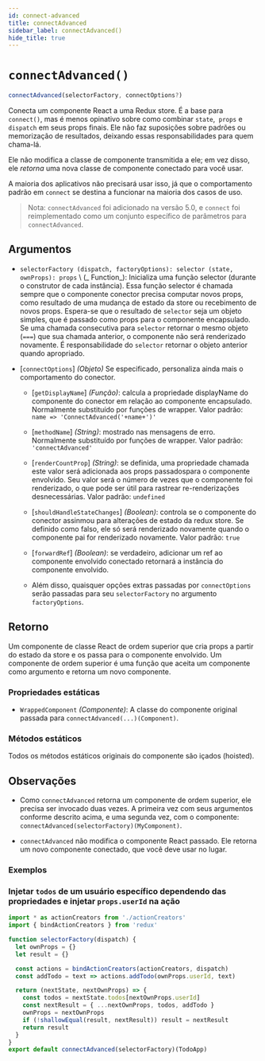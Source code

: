 ```yaml
---
id: connect-advanced
title: connectAdvanced
sidebar_label: connectAdvanced()
hide_title: true
---
```


# `connectAdvanced()`

```js
connectAdvanced(selectorFactory, connectOptions?)
```

Conecta um componente React a uma Redux store. É a base para `connect()`, mas é menos opinativo sobre como combinar `state`,` props` e `dispatch` em seus props finais. Ele não faz suposições sobre padrões ou memorização de resultados, deixando essas responsabilidades para quem chama-lá.

Ele não modifica a classe de componente transmitida a ele; em vez disso, ele _retorna_ uma nova classe de componente conectado para você usar.

A maioria dos aplicativos não precisará usar isso, já que o comportamento padrão em `connect` se destina a funcionar na maioria dos casos de uso.

> Nota: `connectAdvanced` foi adicionado na versão 5.0, e `connect` foi reimplementado como um conjunto específico de parâmetros para `connectAdvanced`.

## Argumentos

- `selectorFactory (dispatch, factoryOptions): selector (state, ownProps): props` \ (_ Function_): Inicializa uma função selector (durante o construtor de cada instância). Essa função selector é chamada sempre que o componente conector precisa computar novos props, como resultado de uma mudança de estado da store ou recebimento de novos props. Espera-se que o resultado de `selector` seja um objeto simples, que é passado como props para o componente encapsulado. Se uma chamada consecutiva para `selector` retornar o mesmo objeto (` === `) que sua chamada anterior, o componente não será renderizado novamente. É responsabilidade do `selector` retornar o objeto anterior quando apropriado.

- [`connectOptions`] _(Objeto)_ Se especificado, personaliza ainda mais o comportamento do conector.

  - [`getDisplayName`] _(Função)_: calcula a propriedade displayName do componente do conector em relação ao componente encapsulado. Normalmente substituído por funções de wrapper. Valor padrão: `name => 'ConnectAdvanced('+name+')'`

  - [`methodName`] _(String)_: mostrado nas mensagens de erro. Normalmente substituído por funções de wrapper. Valor padrão: `'connectAdvanced'`

  - [`renderCountProp`] _(String)_: se definida, uma propriedade chamada este valor será adicionada aos props passados ​​para o componente envolvido. Seu valor será o número de vezes que o componente foi renderizado, o que pode ser útil para rastrear re-renderizações desnecessárias. Valor padrão: `undefined`

  - [`shouldHandleStateChanges`] _(Boolean)_: controla se o componente do conector assinmou para alterações de estado da redux store. Se definido como falso, ele só será renderizado novamente quando o componente pai for renderizado novamente. Valor padrão: `true`

  - [`forwardRef`] _(Boolean)_: se verdadeiro, adicionar um ref ao componente envolvido conectado retornará a instância do componente envolvido.

  - Além disso, quaisquer opções extras passadas por `connectOptions` serão passadas para seu `selectorFactory` no argumento `factoryOptions`.

<a id="connectAdvanced-returns"></a>

## Retorno

Um componente de classe React de ordem superior que cria props a partir do estado da store e os passa para o componente envolvido. Um componente de ordem superior é uma função que aceita um componente como argumento e retorna um novo componente.

### Propriedades estáticas

- `WrappedComponent` _(Componente)_: A classe do componente original passada para `connectAdvanced(...)(Component)`.

### Métodos estáticos

Todos os métodos estáticos originais do componente são içados (hoisted).

## Observações

- Como `connectAdvanced` retorna um componente de ordem superior, ele precisa ser invocado duas vezes. A primeira vez com seus argumentos conforme descrito acima, e uma segunda vez, com o componente: `connectAdvanced(selectorFactory)(MyComponent)`.

- `connectAdvanced` não modifica o componente React passado. Ele retorna um novo componente conectado, que você deve usar no lugar.

<a id="connectAdvanced-examples"></a>

### Exemplos

### Injetar `todos` de um usuário específico dependendo das propriedades e injetar `props.userId` na ação

```js
import * as actionCreators from './actionCreators'
import { bindActionCreators } from 'redux'

function selectorFactory(dispatch) {
  let ownProps = {}
  let result = {}

  const actions = bindActionCreators(actionCreators, dispatch)
  const addTodo = text => actions.addTodo(ownProps.userId, text)

  return (nextState, nextOwnProps) => {
    const todos = nextState.todos[nextOwnProps.userId]
    const nextResult = { ...nextOwnProps, todos, addTodo }
    ownProps = nextOwnProps
    if (!shallowEqual(result, nextResult)) result = nextResult
    return result
  }
}
export default connectAdvanced(selectorFactory)(TodoApp)
```
